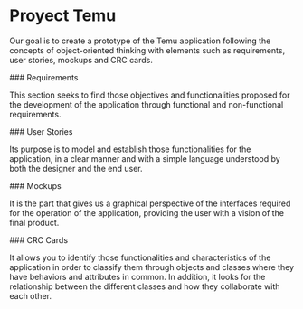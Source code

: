 # Proyect Temu 

<p>
Our goal is to create a prototype of the Temu application following the concepts of object-oriented thinking with elements such as requirements, user stories, mockups and CRC cards.
</p>
### Requirements
<p>
This section seeks to find those objectives and functionalities proposed for the development of the application through functional and non-functional requirements.
</p>
### User Stories
<p>
Its purpose is to model and establish those functionalities for the application, in a clear manner and with a simple language understood by both the designer and the end user.
</p>
### Mockups
<p>
It is the part that gives us a graphical perspective of the interfaces required for the operation of the application, providing the user with a vision of the final product.
</p>
### CRC Cards
<p>
It allows you to identify those functionalities and characteristics of the application in order to classify them through objects and classes where they have behaviors and attributes in common. In addition, it looks for the relationship between the different classes and how they collaborate with each other.
</p>
